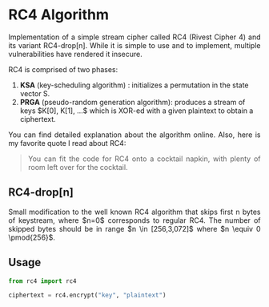 # RC4 Algorithm
<p align="justify">Implementation of a simple stream cipher called RC4 (Rivest Cipher 4) and its variant RC4-drop[n]. While it is simple to use and to implement, multiple vulnerabilities have rendered it insecure.

RC4 is comprised of two phases:
<ol>
    <li> <b>KSA</b> (key-scheduling algorithm) : initializes a permutation in the state vector S.
    </li>
    <li> <b>PRGA</b> (pseudo-random generation algorithm): produces a stream of keys $K[0], K[1], ...$ which is XOR-ed with a given plaintext to obtain a ciphertext.
</ol></p>

<p align="justify">You can find detailed explanation about the algorithm online. Also, here is my favorite quote I read about RC4:</p>

> <p align="justify">You can fit the code for RC4 onto a cocktail napkin, with plenty of room left over for the cocktail.</p>

## RC4-drop[n]
<p align="justify">Small modification to the well known RC4 algorithm that skips first n bytes of keystream, where $n=0$ corresponds to regular RC4. The number of skipped bytes should be in range $n \in [256,3,072]$ where $n \equiv 0 \pmod{256}$.

## Usage
```python
from rc4 import rc4

ciphertext = rc4.encrypt("key", "plaintext")
```